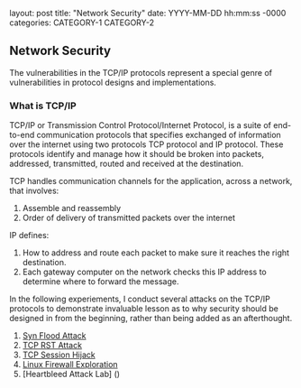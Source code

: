 layout: post
title: "Network Security"
date: YYYY-MM-DD hh:mm:ss -0000
categories: CATEGORY-1 CATEGORY-2

## Network Security

The vulnerabilities in the TCP/IP protocols represent a special genre of vulnerabilities in protocol designs and implementations. 

### What is TCP/IP 
TCP/IP or Transmission Control Protocol/Internet Protocol, is a suite of end-to-end communication protocols that specifies exchanged of information over the internet using two protocols TCP protocol and IP protocol. These protocols identify and manage how it should be broken into packets, addressed, transmitted, routed and received at the destination. 

TCP handles communication channels for the application, across a network, that involves:

  1. Assemble and reassembly 
  2. Order of delivery of transmitted packets over the internet

IP defines:

  1. How to address and route each packet to make sure it reaches the right destination. 
  2. Each gateway computer on the network checks this IP address to determine where to forward the message.

In the following experiements, I conduct several attacks on the TCP/IP protocols to demonstrate invaluable lesson as to why security should be designed in from the beginning, rather than being added as an afterthought. 

  1. [Syn Flood Attack](https://simpyparveen.github.io/blog/2021/03/21/TCPSessionHijack)
  2. [TCP RST Attack](https://simpyparveen.github.io/blog/2021/03/15/TCP-RESETAttack)
  3. [TCP Session Hijack](https://simpyparveen.github.io/blog/2021/03/21/TCPSessionHijack)
  4. [Linux Firewall Exploration](https://simpyparveen.github.io/blog/2021/03/22/Linux-Firewalls)
  5. [Heartbleed Attack Lab] ()
